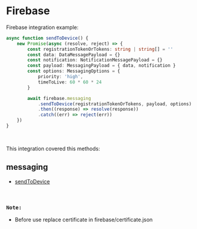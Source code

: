 # Firebase

Firebase integration example:

```typescript
async function sendToDevice() {
    new Promise(async (resolve, reject) => {
        const registrationTokenOrTokens: string | string[] = ''
        const data: DataMessagePayload = {}
        const notification: NotificationMessagePayload = {}
        const payload: MessagingPayload = { data, notification }
        const options: MessagingOptions = {
            priority: 'high',
            timeToLive: 60 * 60 * 24
        }

        await firebase.messaging
            .sendToDevice(registrationTokenOrTokens, payload, options)
            .then((response) => resolve(response))
            .catch((err) => reject(err))
    })
}
```

&nbsp;

This integration covered this methods:

## messaging

-   [sendToDevice]()

&nbsp;

### `Note:`

-   Before use replace certificate in firebase/certificate.json
